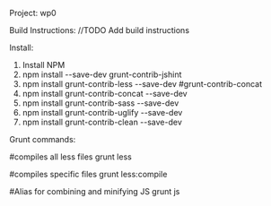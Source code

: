 Project: wp0

Build Instructions:
//TODO Add build instructions


Install:
1. Install NPM
2. npm install --save-dev grunt-contrib-jshint
3. npm install grunt-contrib-less --save-dev
#grunt-contrib-concat
4. npm install grunt-contrib-concat --save-dev
5. npm install grunt-contrib-sass --save-dev
6. npm install grunt-contrib-uglify --save-dev
7. npm install grunt-contrib-clean --save-dev



Grunt commands:

#compiles all less files
grunt less

#compiles specific files
grunt less:compile

#Alias for combining and minifying JS
grunt js


